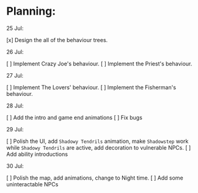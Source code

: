 # Planning:

25 Jul:

[x] Design the all of the behaviour trees.  

26 Jul:

[ ] Implement Crazy Joe's behaviour.
[ ] Implement the Priest's behaviour.

27 Jul:

[ ] Implement The Lovers' behaviour.
[ ] Implement the Fisherman's behaviour.

28 Jul:

[ ] Add the intro and game end animations
[ ] Fix bugs

29 Jul:

[ ] Polish the UI, add `Shadowy Tendrils` animation, make `Shadowstep` work while `Shadowy Tendrils` are active, add decoration to vulnerable NPCs.
[ ] Add ability introductions

30 Jul:

[ ] Polish the map, add animations, change to Night time.
[ ] Add some uninteractable NPCs
